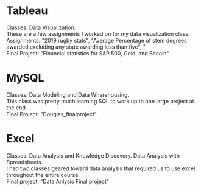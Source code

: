 # Tableau
Classes: Data Visualization. <br />
These are a few assignments I worked on for my data visualization class. <br />
Assignments: "2019 rugby stats", "Average Percentage of stem degrees awarded excluding any state awarding less than five", " <br />
Final Project: "Financial statistics for S&P 500, Gold, and Bitcoin"

# MySQL
Classes: Data Modeling and Data Wharehousing. <br />
This class was pretty much learning SQL to work up to one large project at the end. <br />
Final Project: "Douglas_finalproject" <br />

# Excel
Classes: Data Analysis and Knowledge Discovery. Data Analysis with Spreadsheets. <br />
I had two classes geared toward data analysis that required us to use excel throughout the entire course. <br />
Final project: "Data Anlysis Final project" <br />
